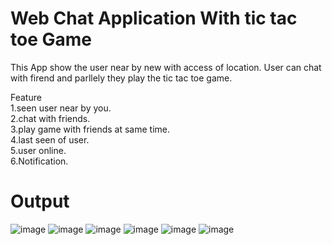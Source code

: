 # Web Chat Application With tic tac toe Game
This App show the user near by new with access of location.
User can chat with firend and parllely they play the tic tac toe game.
<br />

Feature 
<br />
1.seen user near by you. 
<br />
2.chat with friends. 
<br />
3.play game with friends at same time.
<br />
4.last seen of user.
<br />
5.user online.
<br />
6.Notification.
<br />

# Output
![image](https://user-images.githubusercontent.com/63333015/144015871-4416cbab-b6f7-4000-b951-11794e976f55.png)
![image](https://user-images.githubusercontent.com/63333015/144016024-2d4d5eb7-0851-49f7-9493-2e5f069ab955.png)
![image](https://user-images.githubusercontent.com/63333015/144016158-fab17149-3f84-45cf-a4ef-d13a38cabe0b.png)
![image](https://user-images.githubusercontent.com/63333015/144016273-b1a30fa8-4156-4564-936a-94062407c9cc.png)
![image](https://user-images.githubusercontent.com/63333015/144016415-007a932f-2c0b-459a-a59f-f2609d375897.png)
![image](https://user-images.githubusercontent.com/63333015/144016547-e4001eac-dfcf-48e5-8754-77d5f181f833.png)




